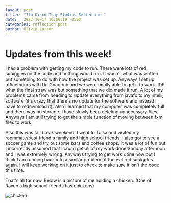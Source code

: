 ```yaml
---
layout: post
title:  "7th Disco Tray Studios Reflection "
date:   2022-10-17 10:06:19 -0500
categories: reflection post
author: Olivia Larson
---
```


# Updates from this week!

I had a problem with getting my code to run. There were lots of red squiggles on the code and nothing would run. It wasn't what was written but something to do with how the project was set up. Anyways I set up office hours with Dr. Goadrich and we were finally able to get it to work. IDK what the final straw was but something that we did made it run. A lot of my problems came from needing to update everything from javafx to my intellij software (it's crazy that there's no update for the software and instead I have to redownload it). Also I learned that my computer was completely full and there was no storage. I have slowly been deleting unnecessary files. Anyways I am still trying to get the simple function of moving between fxml files to work.

Also this was fall break weekend. I went to Tulsa and visited my roommate/best friend's family and high school friends. I also got to see a soccer game and try out some bars and coffee shops. It was a lot of fun but I incorrectly assumed that I could get all of my work done Sunday afternoon and I was extremely wrong. Anyways trying to get work done now but I think I am running back into a similar problem of the evil red squiggles again. I will keep working on it just to check to make sure it isn't the code this time.

That's all for now.
Below is a picture of me holding a chicken. (One of Raven's high school friends has chickens)

![chicken]({{site.baseurl}}/assets/images/me_and_chicken.jpg)
